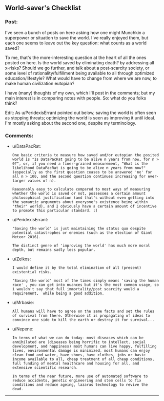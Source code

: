 ## World-saver's Checklist

### Post:

I've seen a bunch of posts on here asking how one might Munchkin a superpower or situation to save the world.  I've really enjoyed them, but each one seems to leave out the key question: what counts as a world saved?

To me, that's the more-interesting question at the heart of all the ones posted on here.  Is the world saved by eliminating death? by addressing all x-risks?  Should we go further, and talk about a post-scarcity society, or some level of rationality/fulfillment being available to all through optimized education/lifestyle?  What would have to change from where we are now, to make human civilization eutopian?

I have (many) thoughts of my own, which I'll post in the comments; but my main interest is in comparing notes with people.  So: what do you folks think?

Edit: As u/PeridexisErrant pointed out below, saving the world is often seen as stopping threats; optimizing the world is seen as improving it until ideal.  I'm mostly asking about the second one, despite my terminology.

### Comments:

- u/DataPacRat:
  ```
  One basic criteria to measure how saved and/or eutopian the posited world is "Is DataPacRat going to be alive n years from now, for n > 0?", or, if you need a finer-grained measurement, "What is the likelihood DataPacRat is going to be alive n years from now?" (especially as the first question ceases to be answered 'no' for all n > 100, and the second question continues increasing for ever-larger values of n).

  Reasonably easy to calculate compared to most ways of measuring whether the world is saved or not, possesses a certain amount philosophical justification (and that's without even getting into the semantic arguments about everyone's existence being within 'their' world), and I obviously have a certain amount of incentive to promote this particular standard. :)
  ```

- u/PeridexisErrant:
  ```
  'Saving the world' is just maintaining the status quo despite potential catastrophes or enemies (such as the election of Giant Meteor 2016).

  The distinct genre of 'improving the world' has much more moral depth, but remains sadly less popular.
  ```

- u/Zeikos:
  ```
  I would define it by the total elimination of all (present) existential risks.

  'Saving the world' most of the times simply means 'saving the human race' , you can get into nuances but it's the most common usage, so i wouldn't say that full immortality/post scarcity would a requirement,  while being a good addition.
  ```

- u/Mrbasie:
  ```
  All humans will have to agree on the same facts and set the rules of survival from there. Otherwise it is propagating of ideas to convince one side to kill the earth or destroy it for survival...
  ```

- u/Nepene:
  ```
  In terms of what we can do today- most diseases which can be annihilated are (diseases being horrific to intellect, social development, and happiness) most humans can live happy, fulfilling lives, environmental damage is minimized, most humans can enjoy clean food and water, have shoes, have clothes, jobs or basic income available to all, cheap treatment of all cheap conditions, full funding of mental healthcare and housing for all, and extensive scientific research.

  In terms of the near future, more use of automated software to reduce accidents, genetic engineering and stem cells to fix conditions and reduce ageing, lazarus technology to revive the dead.
  ```

---

